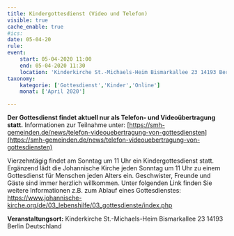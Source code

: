 ```yaml
---
title: Kindergottesdienst (Video und Telefon)
visible: true
cache_enable: true
#ics: 
date: 05-04-20
rule: 
event:
	start: 05-04-2020 11:00
	end: 05-04-2020 11:30
	location: 'Kinderkirche St.-Michaels-Heim Bismarkallee 23 14193 Berlin Deutschland'
taxonomy:
	kategorie: ['Gottesdienst','Kinder','Online']
	monat: ['April 2020']

---
```

**Der Gottesdienst findet aktuell nur als Telefon- und Videoübertragung statt.** Informationen zur Teilnahme unter: [https://smh-gemeinden.de/news/telefon-videouebertragung-von-gottesdiensten](https://smh-gemeinden.de/news/telefon-videouebertragung-von-gottesdiensten)

Vierzehntägig findet am Sonntag um 11 Uhr ein Kindergottesdienst statt. Ergänzend lädt die Johannische Kirche jeden Sonntag um 11 Uhr zu einem Gottesdienst für Menschen jeden Alters ein. Geschwister, Freunde und Gäste sind immer herzlich willkommen. Unter folgenden Link finden Sie weitere Informationen z.B. zum Ablauf eines Gottesdienstes: https://www.johannische-kirche.org/de/03_lebenshilfe/03_gottesdienste/index.php



**Veranstaltungsort:** Kinderkirche St.-Michaels-Heim Bismarkallee 23 14193 Berlin Deutschland

